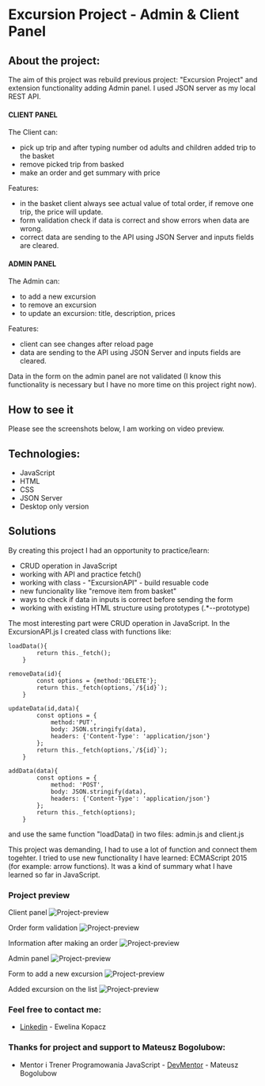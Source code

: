 # Excursion Project - Admin & Client Panel

## About the project:
The aim of this project was rebuild previous project: "Excursion Project" and extension functionality adding Admin panel. I used JSON server as my local REST API. 


#### CLIENT PANEL
The Client can:
* pick up trip and after typing number od adults and children added trip to the basket
* remove picked trip from basked
* make an order and get summary with price

Features:
* in the basket client always see actual value of total order, if remove one trip, the price will update.
* form validation check if data is correct and show errors when data are wrong.
* correct data are sending to the API using JSON Server and inputs fields are cleared.


#### ADMIN PANEL
The Admin can:
* to add a new excursion
* to remove an excursion
* to update an excursion: title, description, prices

Features:
* client can see changes after reload page
* data are sending to the API using JSON Server and inputs fields are cleared.

Data in the form on the admin panel are not validated (I know this functionality is necessary but I have no more time on this project right now).

## How to see it
Please see the screenshots below, I am working on video preview.

## Technologies:
* JavaScript
* HTML
* CSS
* JSON Server
* Desktop only version

## Solutions
By creating this project I had an opportunity to practice/learn:
* CRUD operation in JavaScript
* working with API and practice fetch()
* working with class - "ExcursionAPI" -  build resuable code
* new funcionality like "remove item from basket"
* ways to check if data in inputs is correct before sending the form
* working with existing HTML structure using prototypes (.*--prototype)

The most interesting part were CRUD operation in JavaScript. In the ExcursionAPI.js I created class with functions like:

```
loadData(){
        return this._fetch();
    }
```

```
removeData(id){
        const options = {method:'DELETE'};
        return this._fetch(options,`/${id}`);
    }
```

```
updateData(id,data){
        const options = {
            method:'PUT',
            body: JSON.stringify(data),
            headers: {'Content-Type': 'application/json'}
        };
        return this._fetch(options,`/${id}`);
    }
```

```
addData(data){
        const options = {
            method: 'POST',
            body: JSON.stringify(data),
            headers: {'Content-Type': 'application/json'}
        };
        return this._fetch(options);
    }

```

and use the same function "loadData() in two files: admin.js and client.js

This project was demanding, I had to use a lot of function and connect them togehter. I tried to use new functionality I have learned: ECMAScript 2015 (for example: arrow functions). It was a kind of summary what I have learned so far in JavaScript.

### Project preview
Client panel
![Project-preview](./preview/client-screen1.png)

Order form validation
![Project-preview](./preview/client-screen2.png)

Information after making an order
![Project-preview](./preview/client-screen3.png)

Admin panel
![Project-preview](./preview/admin-screen1.png)

Form to add a new excursion
![Project-preview](./preview/admin-screen2.png)

Added excursion on the list 
![Project-preview](./preview/admin-screen3.png)

### Feel free to contact me:
* [Linkedin](https://www.linkedin.com/in/ewelina-kopacz-929559100/) - Ewelina Kopacz

### Thanks for project and support to Mateusz Bogolubow:
* Mentor i Trener Programowania JavaScript - [DevMentor](https://devmentor.pl/) - Mateusz Bogolubow